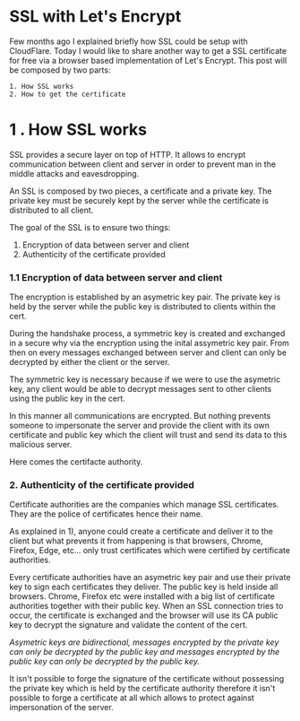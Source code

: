 # SSL with Let's Encrypt

Few months ago I explained briefly how SSL could be setup with CloudFlare. Today I would like to share another way to get a SSL certificate for free via a browser based implementation of Let's Encrypt.
This post will be composed by two parts:

```
1. How SSL works
2. How to get the certificate
```

# 1 . How SSL works

SSL provides a secure layer on top of HTTP. It allows to encrypt communication between client and server in order to prevent man in the middle attacks and eavesdropping.

An SSL is composed by two pieces, a certificate and a private key.
The private key must be securely kept by the server while the certificate is distributed to all client.

The goal of the SSL is to ensure two things:
 
 1. Encryption of data between server and client
 2. Authenticity of the certificate provided

### 1.1 Encryption of data between server and client

The encryption is established by an asymetric key pair.
The private key is held by the server while the public key is distributed to clients within the cert.

During the handshake process, a symmetric key is created and exchanged in a secure why via the encryption using the inital assymetric key pair. From then on every messages exchanged between server and client can only be decrypted by either the client or the server.

The symmetric key is necessary because if we were to use the asymetric key, any client would be able to decrypt messages sent to other clients using the public key in the cert.

In this manner all communications are encrypted. But nothing prevents someone to impersonate the server and provide the client with its own certificate and public key which the client will trust and send its data to this malicious server.

Here comes the certifacte authority.

### 2. Authenticity of the certificate provided

Certificate authorities are the companies which manage SSL certificates. They are the police of certificates hence their name.

As explained in 1), anyone could create a certificate and deliver it to the client but what prevents it from happening is that browsers, Chrome, Firefox, Edge, etc... only trust certificates which were certified by certificate authorities.

Every certificate authorities have an asymetric key pair and use their private key to sign each certificates they deliver.
The public key is held inside all browsers. Chrome, Firefox etc were installed with a big list of certificate authorities together with their public key.
When an SSL connection tries to occur, the certificate is exchanged and the browser will use its CA public key to decrypt the signature and validate the content of the cert.

_Asymetric keys are bidirectional, messages encrypted by the private key can only be decrypted by the public key and messages encrypted by the public key can only be decrypted by the public key._

It isn't possible to forge the signature of the certificate without possessing the private key which is held by the certificate authority therefore it isn't possible to forge a certificate at all which allows to protect against impersonation of the server.